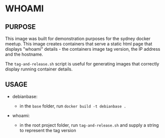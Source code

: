WHOAMI
======


PURPOSE
-------

This image was built for demonstration purposes for the sydney docker meetup. This image creates containers that serve a static html page that displays "whoami" details - the containers image tag version, the IP address and the hostname. 

The `tag-and-release.sh` script is useful for generating images that correctly display running container details.



USAGE
-----

* debianbase:
  - in the `base` folder, run `docker build -t debianbase .`

* whoami:
  - in the root project folder, run `tag-and-release.sh` and supply a string to represent the tag version



